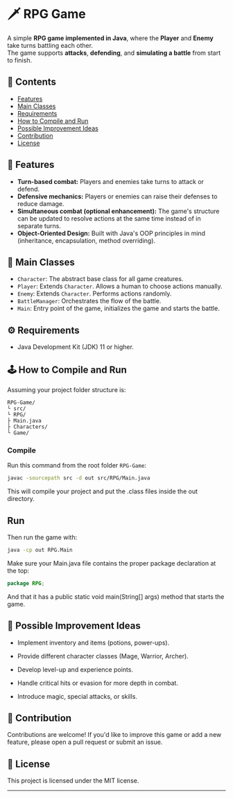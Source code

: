 # 🗡 RPG Game

A simple **RPG game implemented in Java**, where the **Player** and **Enemy** take turns battling each other.  
The game supports **attacks**, **defending**, and **simulating a battle** from start to finish.

## 🏹 Contents
- [Features](#-features)
- [Main Classes](#-main-classes)
- [Requirements](#-requirements)
- [How to Compile and Run](#-how-to-compile-and-run)
- [Possible Improvement Ideas](#-possible-improvement-ideas)
- [Contribution](#-contribution)
- [License](#-license)


## 🚀 Features

- **Turn-based combat:** Players and enemies take turns to attack or defend.
- **Defensive mechanics:** Players or enemies can raise their defenses to reduce damage.
- **Simultaneous combat (optional enhancement):** The game's structure can be updated to resolve actions at the same time instead of in separate turns.
- **Object-Oriented Design:** Built with Java's OOP principles in mind (inheritance, encapsulation, method overriding).

## 🔹 Main Classes

- `Character`: The abstract base class for all game creatures.
- `Player`: Extends `Character`. Allows a human to choose actions manually.
- `Enemy`: Extends `Character`. Performs actions randomly.
- `BattleManager`: Orchestrates the flow of the battle.
- `Main`: Entry point of the game, initializes the game and starts the battle.

## ⚙ Requirements

- Java Development Kit (JDK) 11 or higher.

## 🕹 How to Compile and Run

Assuming your project folder structure is:

```
RPG-Game/
└ src/
└ RPG/
├ Main.java
├ Characters/
└ Game/
```

### Compile

Run this command from the root folder `RPG-Game`:

```bash
javac -sourcepath src -d out src/RPG/Main.java
```

This will compile your project and put the .class files inside the out directory.

## Run
Then run the game with:

```bash
java -cp out RPG.Main
```

Make sure your Main.java file contains the proper package declaration at the top:

```java
package RPG;
```

And that it has a public static void main(String[] args) method that starts the game.

## 📝 Possible Improvement Ideas
- Implement inventory and items (potions, power-ups).

- Provide different character classes (Mage, Warrior, Archer).

- Develop level-up and experience points.

- Handle critical hits or evasion for more depth in combat.

- Introduce magic, special attacks, or skills.

## 🙏 Contribution
Contributions are welcome!
If you'd like to improve this game or add a new feature, please open a pull request or submit an issue.

## 📝 License
This project is licensed under the MIT license.

---
